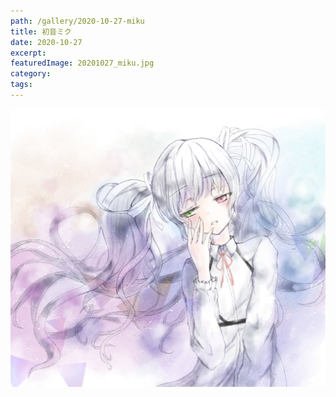 ```yaml
---
path: /gallery/2020-10-27-miku
title: 初音ミク
date: 2020-10-27
excerpt: 
featuredImage: 20201027_miku.jpg
category: 
tags: 
---
```


![](20201027_miku.jpg)
